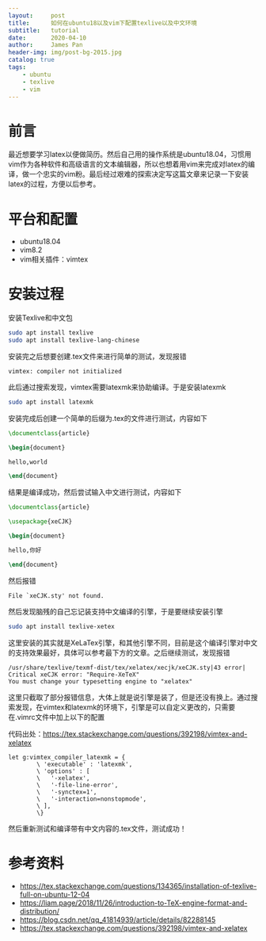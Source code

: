 ```yaml
---
layout:     post   				    
title:      如何在ubuntu18以及vim下配置texlive以及中文环境
subtitle:   tutorial
date:       2020-04-10
author:     James Pan
header-img: img/post-bg-2015.jpg 	
catalog: true 						
tags:								
    - ubuntu
    - texlive
    - vim
---
```

# 前言
最近想要学习latex以便做简历。然后自己用的操作系统是ubuntu18.04，习惯用vim作为各种软件和高级语言的文本编辑器，所以也想着用vim来完成对latex的编译，做一个忠实的vim粉。最后经过艰难的探索决定写这篇文章来记录一下安装latex的过程，方便以后参考。

# 平台和配置
+ ubuntu18.04
+ vim8.2
+ vim相关插件：vimtex

# 安装过程
安装Texlive和中文包
```bash
sudo apt install texlive
sudo apt install texlive-lang-chinese
```
安装完之后想要创建.tex文件来进行简单的测试，发现报错
```vim
vimtex: compiler not initialized
```
此后通过搜索发现，vimtex需要latexmk来协助编译。于是安装latexmk
```bash
sudo apt install latexmk
```
安装完成后创建一个简单的后缀为.tex的文件进行测试，内容如下
```latex
\documentclass{article}

\begin{document}

hello,world

\end{document}
```
结果是编译成功，然后尝试输入中文进行测试，内容如下
```latex
\documentclass{article}

\usepackage{xeCJK}

\begin{document}

hello,你好

\end{document}
```
然后报错
```vim
File `xeCJK.sty' not found.
```
然后发现脑残的自己忘记装支持中文编译的引擎，于是要继续安装引擎
```bash
sudo apt install texlive-xetex
```
这里安装的其实就是XeLaTex引擎，和其他引擎不同，目前是这个编译引擎对中文的支持效果最好，具体可以参考最下方的文章。之后继续测试，发现报错
```vim
/usr/share/texlive/texmf-dist/tex/xelatex/xecjk/xeCJK.sty|43 error| Critical xeCJK error: "Require-XeTeX"
You must change your typesetting engine to "xelatex"
```
这里只截取了部分报错信息，大体上就是说引擎是装了，但是还没有换上。通过搜索发现，在vimtex和latexmk的环境下，引擎是可以自定义更改的，只需要在.vimrc文件中加上以下的配置

代码出处：https://tex.stackexchange.com/questions/392198/vimtex-and-xelatex
```vim
let g:vimtex_compiler_latexmk = { 
        \ 'executable' : 'latexmk',
        \ 'options' : [ 
        \   '-xelatex',
        \   '-file-line-error',
        \   '-synctex=1',
        \   '-interaction=nonstopmode',
        \ ],
        \}
```
然后重新测试和编译带有中文内容的.tex文件，测试成功！

# 参考资料
+ https://tex.stackexchange.com/questions/134365/installation-of-texlive-full-on-ubuntu-12-04
+ https://liam.page/2018/11/26/introduction-to-TeX-engine-format-and-distribution/
+ https://blog.csdn.net/qq_41814939/article/details/82288145
+ https://tex.stackexchange.com/questions/392198/vimtex-and-xelatex
